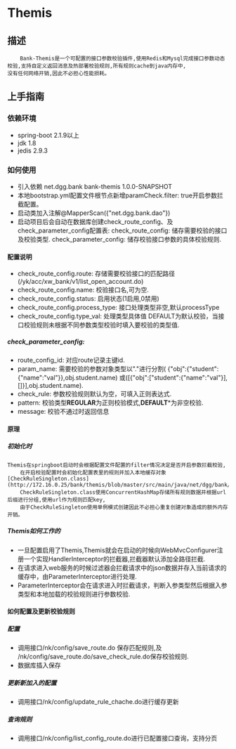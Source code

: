 # Themis
    
##  描述
        Bank-Themis是一个可配置的接口参数校验插件,使用Redis和Mysql完成接口参数动态校验,支持自定义返回消息及热部署校验规则,所有规则cache到java内存中,
    没有任何网络开销,因此不必担心性能损耗。
    
## 上手指南

### 依赖环境
- spring-boot 2.1.9以上
- jdk 1.8
- jedis 2.9.3

### 如何使用
- 引入依赖
  <dependency>
      <groupId>net.dgg.bank</groupId>
      <artifactId>bank-themis</artifactId>
      <version>1.0.0-SNAPSHOT</version>
  </dependency>
- 本地bootstrap.yml配置文件根节点新增paramCheck.filter: true开启参数拦截配置。
- 启动类加入注解@MapperScan({"net.dgg.bank.dao"})  
- 启动项目后会自动在数据库创建check_route_config、及check_parameter_config配置表:
    check_route_config: 储存需要校验的接口及校验类型.
    check_parameter_config: 储存校验接口参数的具体校验规则.

#### 配置说明
- check_route_config.route: 存储需要校验接口的匹配路径(/yk/acc/xw_bank/v1/list_open_account.do)
- check_route_config.name: 校验接口名,可为空.
- check_route_config.status: 启用状态(1启用,0禁用)
- check_route_config.process_type: 接口处理类型非空,默认processType
- check_route_config.type_val: 处理类型具体值 DEFAULT为默认校验，当接口校验规则未根据不同参数类型校验时填入要校验的类型值.
    
##### check_parameter_config:
- route_config_id: 对应route记录主键id.
- param_name: 需要校验的参数对象类型以"."进行分割(
        {"obj":{"student":{"name":"val"}},obj.student.name)
        或([{"obj":["student":{"name":"val"}],[]}],obj.student.name).
- check_rule: 参数校验规则默认为空，可填入正则表达式.
- pattern: 校验类型**REGULAR**为正则校验模式,**DEFAULT***为非空校验.
- message: 校验不通过时返回信息
        
#### 原理

##### 初始化时
    Themis在springboot启动时会根据配置文件配置的filter情况决定是否开启参数拦截校验,
        在开启校验配置时会初始化配置表里的规则并加入本地缓存对象[CheckRuleSingleton.class](http://172.16.0.25/bank/themis/blob/master/src/main/java/net/dgg/bank/utils/check/CheckRuleSingleton.java)
        CheckRuleSingleton.class使用ConcurrentHashMap存储所有规则数据并根据url后缀进行分组,使用url作为规则匹配key,
        由于CheckRuleSingleton使用单例模式创建因此不必担心重复创建对象造成的额外内存开销。

##### Themis如何工作的
- 一旦配置启用了Themis,Themis就会在启动的时候向WebMvcConfigurer注册一个实现HandlerInterceptor的拦截器,拦截器默认添加全路径拦截.
- 在请求进入web服务的时候过滤器会拦截请求中的json数据并存入当前请求的缓存中，由ParameterInterceptor进行处理.
- ParameterInterceptor会在请求进入时拦截请求，判断入参类型然后根据入参类型和本地加载的校验规则进行参数校验.

#### 如何配置及更新校验规则
##### 配置
- 调用接口/nk/config/save_route.do 保存匹配规则,及 /nk/config/save_route.do/save_check_rule.do保存校验规则.
- 数据库插入保存

##### 更新新加入的配置
- 调用接口/nk/config/update_rule_chache.do进行缓存更新

##### 查询规则
- 调用接口/nk/config/list_config_route.do进行已配置接口查询，支持分页
    
    
    